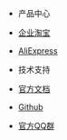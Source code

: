 <!-- _navbar.md -->
* 产品中心
 * [企业淘宝](https://makeflyeasy.taobao.com/?spm=2013.1.0.0.576159c5reP3jY)
 * [AliExpress](https://www.aliexpress.com/store/5630181)
 
* 技术支持
 * [官方文档](https://doc.makeflyeasy.com/#/)
 * [Github](https://github.com/makeflyeasy/MFE_ArduPlane)

* [官方QQ群](https://qm.qq.com/cgi-bin/qm/qr?k=3MxlNuczR-gLf22xpoRmNt74QXvjf7U8&jump_from=webapi)
